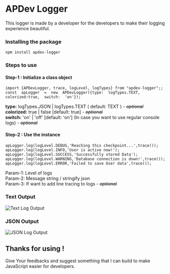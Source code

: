 # APDev Logger
This logger is made by a developer for the developers to make their logging experience beautiful.

### Installing the package

    npm install apdev-logger

###
### Steps to use
#### Step-1 : Initialize a class object
````
import {APDevLogger, trace, logLevel, logTypes} from "apdev-logger";;
const  apLogger  =  new  APDevLogger({type:  logTypes.TEXT,  colorized:true,  switch:  'on'});
````
**type:** logTypes.JSON | logTypes.TEXT ( default: TEXT ) - ~~*optional*~~ <br />
**colorized:** true | false [default: true] - ~~*optional*~~ <br />
**switch:** 'on' | 'off' [default: 'on'] (In case you want to use regular console logs) - ~~*optional*~~ <br />

#### Step-2 : Use the instance
````
apLogger.log(logLevel.DEBUG,'Reaching this checkpoint...',trace());
apLogger.log(logLevel.INFO,'User is active now!');
apLogger.log(logLevel.SUCCESS,'Successfully stored Data');
apLogger.log(logLevel.WARNING,'Database connection is down!',trace());
apLogger.log(logLevel.ERROR,'Failed to save User data',trace());
````
Param-1: Level of logs <br />
Param-2: Message string / stringify json <br />
Param-3: If want to add line tracing to logs - ~~*optional*~~ <br />

###
### Text Output
![Text Log Output](https://github.com/arth40/APDev-Logger/assets/59698234/e8b00ece-f64f-467e-a0e0-af286c1b9f6d)


### JSON Output
![JSON Log Output](https://github.com/arth40/APDev-Logger/assets/59698234/3ec84dd3-6d7d-4dee-ad73-cd00225ced59)



###
## Thanks for using !
Give Your feedbacks and suggest something that I can build to make JavaScript easier for developers.
